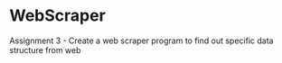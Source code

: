 # WebScraper
Assignment 3 - Create a web scraper program to find out specific data structure from web
